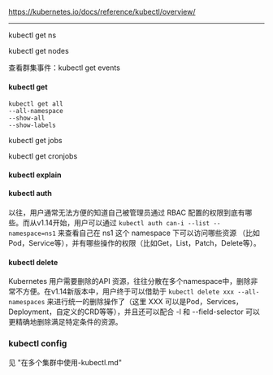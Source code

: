 https://kubernetes.io/docs/reference/kubectl/overview/

---

kubectl get ns

kubectl get nodes

查看群集事件：kubectl get events


#### kubectl get

```
kubectl get all 
--all-namespace
--show-all
--show-labels
```

kubectl get jobs

kubectl get cronjobs

#### kubectl explain

#### kubectl auth

以往，用户通常无法方便的知道自己被管理员通过 RBAC 配置的权限到底有哪些。而从v1.14开始，用户可以通过 `kubectl auth can-i --list --namespace=ns1`  来查看自己在 ns1 这个 namespace 下可以访问哪些资源 （比如Pod，Service等），并有哪些操作的权限（比如Get，List，Patch，Delete等）。

#### kubectl delete

Kubernetes 用户需要删除的API 资源，往往分散在多个namespace中，删除非常不方便。在v1.14新版本中，用户终于可以借助于 `kubectl delete xxx --all-namespaces`  来进行统一的删除操作了（这里 XXX 可以是Pod，Services，Deployment，自定义的CRD等等），并且还可以配合 -l 和 --field-selector 可以更精确地删除满足特定条件的资源。


### kubectl config

见 "在多个集群中使用-kubectl.md"
